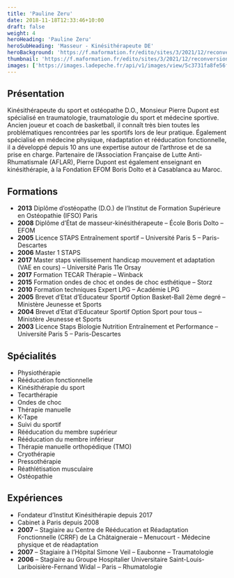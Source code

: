 ```yaml
---
title: 'Pauline Zeru'
date: 2018-11-18T12:33:46+10:00
draft: false
weight: 4
heroHeading: 'Pauline Zeru'
heroSubHeading: 'Masseur - Kinésithérapeute DE'
heroBackground: 'https://f.maformation.fr/edito/sites/3/2021/12/reconversion_kine.jpeg'
thumbnail: 'https://f.maformation.fr/edito/sites/3/2021/12/reconversion_kine.jpeg'
images: ['https://images.ladepeche.fr/api/v1/images/view/5c3731fa8fe56f4f0a1ce05f/large/image.jpg','https://www.adpassurances.fr/fileadmin/user_upload/SeanceKine.jpg','https://www.rmingenierie.net/wp-content/uploads/2019/05/sliderkine2-1500x1000.jpg','https://www.kinemedical.fr/modules/ph_simpleblog/covers/1664.jpg','https://news.maiia.com/wp-content/uploads/2023/01/kine-respiratoire.png','https://www.lekumberry-betti-kinesitherapeute.fr/ressources/common/img2.jpg','https://www.ki-os.com/wp-content/uploads/2017/04/neuropediatrie_aix.jpg','https://www.coconpourbebe.com/wp-content/uploads/2021/04/shutterstock_1950512563.jpg']
---
```


## Présentation

Kinésithérapeute du sport et ostéopathe D.O., Monsieur Pierre Dupont est spécialisé en traumatologie, traumatologie du sport et médecine sportive. Ancien joueur et coach de basketball, il connaît très bien toutes les problématiques rencontrées par les sportifs lors de leur pratique. Également spécialisé en médecine physique, réadaptation et rééducation fonctionnelle, il a développé depuis 10 ans une expertise autour de l’arthrose et de sa prise en charge. Partenaire de l’Association Française de Lutte Anti-Rhumatismale (AFLAR), Pierre Dupont est également enseignant en kinésithérapie, à la Fondation EFOM Boris Dolto et à Casablanca au Maroc.

## Formations
- **2013** Diplôme d’ostéopathe (D.O.) de l’Institut de Formation Supérieure en Ostéopathie (IFSO) Paris
- **2008** Diplôme d’État de masseur-kinésithérapeute – École Boris Dolto – EFOM
- **2005** Licence STAPS Entraînement sportif – Université Paris 5 – Paris-Descartes
- **2006** Master 1 STAPS
- **2017** Master staps vieillissement handicap mouvement et adaptation (VAE en cours) – Université Paris 11e Orsay
- **2017** Formation TECAR Thérapie – Winback
- **2015** Formation ondes de choc et ondes de choc esthétique – Storz
- **2010** Formation techniques Expert LPG – Académie LPG
- **2005** Brevet d’Etat d’Educateur Sportif Option Basket-Ball 2ème degré – Ministère Jeunesse et Sports
- **2004** Brevet d’Etat d’Educateur Sportif Option Sport pour tous – Ministère Jeunesse et Sports
- **2003** Licence Staps Biologie Nutrition Entraînement et Performance – Université Paris 5 – Paris-Descartes

## Spécialités
- Physiothérapie
- Rééducation fonctionnelle
- Kinésithérapie du sport
- Tecarthérapie
- Ondes de choc
- Thérapie manuelle
- K-Tape
- Suivi du sportif
- Rééducation du membre supérieur
- Rééducation du membre inférieur
- Thérapie manuelle orthopédique (TMO)
- Cryothérapie
- Pressothérapie
- Réathlétisation musculaire
- Ostéopathie

## Expériences
- Fondateur d’Institut Kinésithérapie depuis 2017
- Cabinet à Paris depuis 2008
- **2007** – Stagiaire au Centre de Rééducation et Réadaptation Fonctionnelle (CRRF) de La Châtaigneraie – Menucourt - Médecine physique et de réadaptation
- **2007** – Stagiaire à l’Hôpital Simone Veil – Eaubonne – Traumatologie
- **2006** – Stagiaire au Groupe Hospitalier Universitaire Saint-Louis-Lariboisière-Fernand Widal – Paris – Rhumatologie